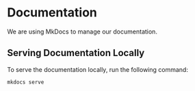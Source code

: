
# Documentation

We are using MkDocs to manage our documentation.

## Serving Documentation Locally

To serve the documentation locally, run the following command:

```bash
mkdocs serve
```
